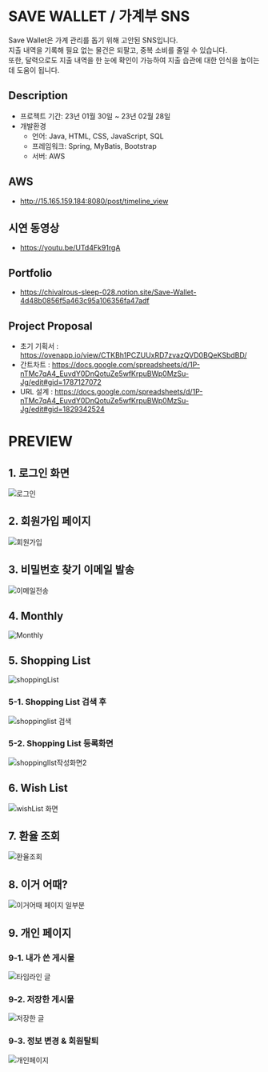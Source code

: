 
# SAVE WALLET /  가계부 SNS

Save Wallet은 가계 관리를 돕기 위해 고안된 SNS입니다.<br>
지출 내역을 기록해 필요 없는 물건은 되팔고, 중복 소비를 줄일 수 있습니다.<br>
또한, 달력으로도 지출 내역을 한 눈에 확인이 가능하여 지출 습관에 대한 인식을 높이는 데 도움이 됩니다.

## Description
- 프로젝트 기간: 23년 01월 30일 ~ 23년 02월 28일
- 개발환경
  - 언어: Java, HTML, CSS, JavaScript, SQL
  - 프레임워크: Spring, MyBatis, Bootstrap
  - 서버: AWS

## AWS
- http://15.165.159.184:8080/post/timeline_view

## 시연 동영상
- https://youtu.be/UTd4Fk91rgA

## Portfolio
- https://chivalrous-sleep-028.notion.site/Save-Wallet-4d48b0856f5a463c95a106356fa47adf

## Project Proposal
- 초기 기획서 : https://ovenapp.io/view/CTKBh1PCZUUxRD7zvazQVD0BQeKSbdBD/
- 간트차트 : https://docs.google.com/spreadsheets/d/1P-nTMc7qA4_EuvdY0DnQotuZe5wfKrpuBWp0MzSu-Jg/edit#gid=1787127072
- URL 설계 : https://docs.google.com/spreadsheets/d/1P-nTMc7qA4_EuvdY0DnQotuZe5wfKrpuBWp0MzSu-Jg/edit#gid=1829342524

# PREVIEW
## 1. 로그인 화면
![로그인](https://user-images.githubusercontent.com/117792875/224669665-3f4d9cba-cba1-4091-a7f9-c0196cb3fc44.png)

## 2. 회원가입 페이지
![회원가입](https://user-images.githubusercontent.com/117792875/224671859-dc89aed3-d11e-4786-b1b9-ae54ba44c0cc.png)

## 3. 비밀번호 찾기 이메일 발송
![이메일전송](https://user-images.githubusercontent.com/117792875/224673654-8be1851a-7e1e-4e75-89fe-f375070f62a2.jpg)

## 4. Monthly
![Monthly](https://user-images.githubusercontent.com/117792875/224670264-52b5f54e-0174-43fb-9b54-ee11dddfb276.png)

## 5. Shopping List
![shoppingList](https://user-images.githubusercontent.com/117792875/224670400-d3bc28b3-60f8-4655-b4a2-4a83ddfb2379.png)

### 5-1. Shopping List 검색 후
![shoppinglist 검색](https://user-images.githubusercontent.com/117792875/224670415-776b9603-45cc-4796-bd11-7461daaa8e8b.png)

### 5-2. Shopping List 등록화면
![shoppinglIst작성화면2](https://user-images.githubusercontent.com/117792875/224671038-95e78f7a-7ce8-4028-a2b1-860a8e18c6b1.png)

## 6. Wish List
![wishList 화면](https://user-images.githubusercontent.com/117792875/224671389-ed06305e-d72f-4c01-913a-a4d8bcbc716c.png)

## 7. 환율 조회
![환율조회](https://user-images.githubusercontent.com/117792875/224672083-61340b85-f81d-4842-bda9-faae9f20869c.png)

## 8. 이거 어때?
![이거어때 페이지 일부분](https://user-images.githubusercontent.com/117792875/224674095-f1a3b0a6-27ed-482f-9323-b3b89f0cb94e.png)

## 9. 개인 페이지
### 9-1. 내가 쓴 게시물
![타임라인 글](https://user-images.githubusercontent.com/117792875/224672425-01bfe6ad-67b9-460d-b227-d5641c97eeee.png)

### 9-2. 저장한 게시물
![저장한 글](https://user-images.githubusercontent.com/117792875/224672436-1b3c9594-c09b-41c2-94e3-3a3faf3ac702.png)

### 9-3. 정보 변경 & 회원탈퇴
![개인페이지](https://user-images.githubusercontent.com/117792875/224672468-f6d0f573-4910-4572-af13-62067db3f0dd.png)
